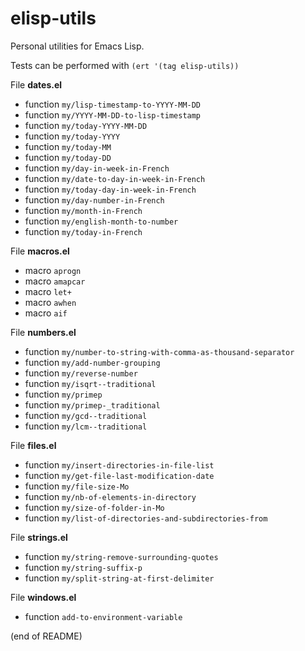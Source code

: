 # elisp-utils

Personal utilities for Emacs Lisp.

Tests can be performed with `(ert '(tag elisp-utils))`

File **dates.el**  
   - function `my/lisp-timestamp-to-YYYY-MM-DD`  
   - function `my/YYYY-MM-DD-to-lisp-timestamp`  
   - function `my/today-YYYY-MM-DD`  
   - function `my/today-YYYY`  
   - function `my/today-MM`  
   - function `my/today-DD`  
   - function `my/day-in-week-in-French`  
   - function `my/date-to-day-in-week-in-French`  
   - function `my/today-day-in-week-in-French`  
   - function `my/day-number-in-French`  
   - function `my/month-in-French`  
   - function `my/english-month-to-number`  
   - function `my/today-in-French`

File **macros.el**  
   - macro `aprogn`  
   - macro `amapcar`  
   - macro `let+`  
   - macro `awhen`  
   - macro `aif`
   
File **numbers.el**  
   - function `my/number-to-string-with-comma-as-thousand-separator`  
   - function `my/add-number-grouping`  
   - function `my/reverse-number`  
   - function `my/isqrt--traditional`  
   - function `my/primep`  
   - function `my/primep-_traditional`  
   - function `my/gcd--traditional`  
   - function `my/lcm--traditional`

File **files.el**  
   - function `my/insert-directories-in-file-list`  
   - function `my/get-file-last-modification-date`  
   - function `my/file-size-Mo`  
   - function `my/nb-of-elements-in-directory`  
   - function `my/size-of-folder-in-Mo`  
   - function `my/list-of-directories-and-subdirectories-from`
   
File **strings.el**  
   - function `my/string-remove-surrounding-quotes`  
   - function `my/string-suffix-p`  
   - function `my/split-string-at-first-delimiter`

File **windows.el**  
   - function `add-to-environment-variable`
   
(end of README)
